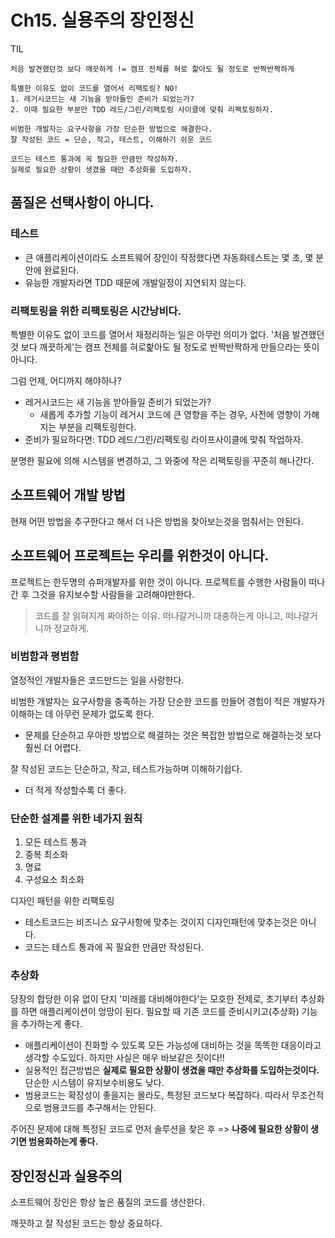 # Ch15. 실용주의 장인정신

TIL

```
처음 발견했던것 보다 깨끗하게 != 캠프 전체를 혀로 핥아도 될 정도로 반짝반짝하게

특별한 이유도 없이 코드를 열어서 리팩토링? NO!
1. 레거시코드는 새 기능을 받아들인 준비가 되었는가?
2. 이때 필요한 부분만 TDD 레드/그린/리팩토링 사이클에 맞춰 리팩토링하자.

비범한 개발자는 요구사항을 가장 단순한 방법으로 해결한다.
잘 작성된 코드 = 단순, 작고, 테스트, 이해하기 쉬운 코드

코드는 테스트 통과에 꼭 필요한 만큼만 작성하자.
실제로 필요한 상황이 생겼을 때만 추상화를 도입하자.
```

## 품질은 선택사항이 아니다.

### 테스트

- 큰 애플리케이션이라도 소프트웨어 장인이 작정했다면 자동화테스트는 몇 초, 몇 분안에 완료된다.
- 유능한 개발자라면 TDD 때문에 개발일정이 지연되지 않는다.

### 리팩토링을 위한 리팩토링은 시간낭비다.

특별한 이유도 없이 코드를 열어서 재정리하는 일은 아무런 의미가 없다. '처음 발견했던것 보다 깨끗하게'는 캠프 전체를 혀로핥아도 될 정도로 반짝반짝하게 만들으라는 뜻이 아니다.
 
그럼 언제, 어디까지 해야하나?

- 레거시코드는 새 기능을 받아들일 준비가 되었는가?
	- 새롭게 추가할 기능이 레거시 코드에 큰 영향을 주는 경우, 사전에 영향이 가해지는 부분을 리팩토링한다. 
- 준비가 필요하다면: TDD 레드/그린/리팩토링 라이프사이클에 맞춰 작업하자.

분명한 필요에 의해 시스템을 변경하고, 그 와중에 작은 리팩토링을 꾸준히 해나간다.

## 소프트웨어 개발 방법

현재 어떤 방법을 추구한다고 해서 더 나은 방법을 찾아보는것을 멈춰서는 안된다.

## 소프트웨어 프로젝트는 우리를 위한것이 아니다.

프로젝트는 한두명의 슈퍼개발자를 위한 것이 아니다. 프로젝트를 수행한 사람들이 떠나간 후 그것을 유지보수할 사람들을 고려해야만한다.

> 코드를 잘 읽혀지게 짜야하는 이유. 떠나갈거니까 대충하는게 아니고, 떠나갈거니까 정교하게.

### 비범함과 평범함

열정적인 개발자들은 코드만드는 일을 사랑한다.

비범한 개발자는 요구사항을 충족하는 가장 단순한 코드를 만들어 경험이 적은 개발자가 이해하는 데 아무런 문제가 없도록 한다.

- 문제를 단순하고 우아한 방법으로 해결하는 것은 복잡한 방법으로 해결하는것 보다 훨씬 더 어렵다.

잘 작성된 코드는 단순하고, 작고, 테스트가능하며 이해하기쉽다.

- 더 적게 작성할수록 더 좋다.

### 단순한 설계를 위한 네가지 원칙

1. 모든 테스트 통과
2. 중복 최소화
3. 명료
4. 구성요소 최소화

디자인 패턴을 위한 리팩토링

- 테스트코드는 비즈니스 요구사항에 맞추는 것이지 디자인패턴에 맞추는것은 아니다.
- 코드는 테스트 통과에 꼭 필요한 만큼만 작성된다.

### 추상화

당장의 합당한 이유 없이 단지 '미래를 대비해야한다'는 모호한 전제로, 초기부터 추상화를 하면 애플리케이션이 엉망이 된다. 필요할 때 기존 코드를 준비시키고(추상화) 기능을 추가하는게 좋다.

- 애플리케이션이 진화할 수 있도록 모든 가능성에 대비하는 것을 똑똑한 대응이라고 생각할 수도있다. 하지만 사실은 매우 바보같은 짓이다!!
- 실용적인 접근방법은 **실제로 필요한 상황이 생겼을 때만 추상화를 도입하는것이다.** 단순한 시스템이 유지보수비용도 낮다.
- 범용코드는 확장성이 좋을지는 몰라도, 특정된 코드보다 복잡하다. 따라서 무조건적으로 범용코드를 추구해서는 안된다.

주어진 문제에 대해 특정된 코드로 먼저 솔루션을 찾은 후 => **나중에 필요한 상황이 생기면 범용화하는게 좋다.**

## 장인정신과 실용주의

소프트웨어 장인은 항상 높은 품질의 코드를 생산한다.

깨끗하고 잘 작성된 코드는 항상 중요하다. 

